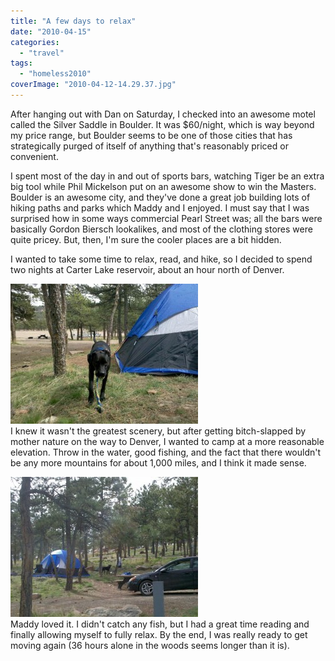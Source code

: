 ```yaml
---
title: "A few days to relax"
date: "2010-04-15"
categories: 
  - "travel"
tags: 
  - "homeless2010"
coverImage: "2010-04-12-14.29.37.jpg"
---
```


After hanging out with Dan on Saturday, I checked into an awesome motel called the Silver Saddle in Boulder. It was $60/night, which is way beyond my price range, but Boulder seems to be one of those cities that has strategically purged of itself of anything that's reasonably priced or convenient.  
  
I spent most of the day in and out of sports bars, watching Tiger be an extra big tool while Phil Mickelson put on an awesome show to win the Masters. Boulder is an awesome city, and they've done a great job building lots of hiking paths and parks which Maddy and I enjoyed. I must say that I was surprised how in some ways commercial Pearl Street was; all the bars were basically Gordon Biersch lookalikes, and most of the clothing stores were quite pricey. But, then, I'm sure the cooler places are a bit hidden.  
  
I wanted to take some time to relax, read, and hike, so I decided to spend two nights at Carter Lake reservoir, about an hour north of Denver.  
  
[![](images/2010-04-12-14.29.37-300x224.jpg)](http://www.rdchambers.net/wp-content/uploads/2010/04/2010-04-12-14.29.37.jpg)  
I knew it wasn't the greatest scenery, but after getting bitch-slapped by mother nature on the way to Denver, I wanted to camp at a more reasonable elevation. Throw in the water, good fishing, and the fact that there wouldn't be any more mountains for about 1,000 miles, and I think it made sense.  
  
[![](images/2010-04-12-15.38.28-300x224.jpg)](http://www.rdchambers.net/wp-content/uploads/2010/04/2010-04-12-15.38.28.jpg)  
Maddy loved it. I didn't catch any fish, but I had a great time reading and finally allowing myself to fully relax. By the end, I was really ready to get moving again (36 hours alone in the woods seems longer than it is).
